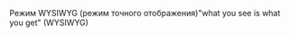 <span data-ttu-id="ea433-101">Режим WYSIWYG (режим точного отображения)</span><span class="sxs-lookup"><span data-stu-id="ea433-101">"what you see is what you get" (WYSIWYG)</span></span>